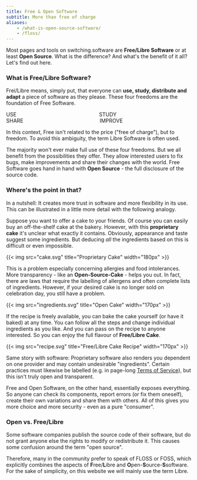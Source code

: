 ```yaml
---
title: Free & Open Software
subtitle: More than free of charge
aliases:
    - /what-is-open-source-software/
    - /floss/
---
```


Most pages and tools on switching.software are **Free/Libre Software** or at least **Open Source**. What is the difference? And what's the benefit of it all? Let's find out here.

### What is Free/Libre Software?

Frei/Libre means, simply put, that everyone can **use, study, distribute and adapt** a piece of software as they please. These four freedoms are the foundation of Free Software.

<p><div class="columns text-center">
    <div class="column col-4 col-ml-auto"><div class="toast toast-success">USE</div></div>
    <div class="column col-4 col-mr-auto"><div class="toast toast-success">STUDY</div></div>
</div>
<div class="columns text-center pt-2">
    <div class="column col-4 col-ml-auto"><div class="toast toast-success">SHARE</div></div>
    <div class="column col-4 col-mr-auto"><div class="toast toast-success">IMPROVE</div></div>
</div></p>

In this context, Free isn't related to the price ("free of charge"), but to freedom. To avoid this ambiguity, the term Libre Software is often used.

The majority won't ever make full use of these four freedoms. But we all benefit from the possibilities they offer. They allow interested users to fix bugs, make improvements and share their changes with the world. Free Software goes hand in hand with **Open Source** - the full disclosure of the source code.

### Where's the point in that?

In a nutshell: It creates more trust in software and more flexibility in its use. This can be illustrated in a little more detail with the following analogy.

Suppose you want to offer a cake to your friends. Of course you can easily buy an off-the-shelf cake at the bakery. However, with this **proprietary cake** it's unclear what exactly it contains. Obviously, appearance and taste suggest some ingredients. But deducing *all* the ingredients based on this is difficult or even impossible.

{{< img src="cake.svg" title="Proprietary Cake" width="180px" >}}

This is a problem especially concerning allergies and food intolerances. More transparency - like an **Open-Source-Cake** - helps you out. In fact, there are laws that require the labelling of allergens and often complete lists of ingredients. However, if your desired cake is no longer sold on celebration day, you still have a problem.

{{< img src="ingredients.svg" title="Open Cake" width="170px"  >}}

If the recipe is freely available, you can bake the cake yourself (or have it baked) at any time. You can follow all the steps and change individual ingredients as you like. And you can pass on the recipe to anyone interested. So you can enjoy the full flavour of **Free/Libre Cake**.

{{< img src="recipe.svg" title="Free/Libre Cake Recipe" width="170px"  >}}

Same story with software: Proprietary software also renders you dependent on one provider and may contain undesirable "ingredients". Certain practices must likewise be labelled (e.g. in page-long [Terms of Service][ToS]), but this isn't truly open and transparent.

Free and Open Software, on the other hand, essentially exposes everything. So anyone can check its components, report errors (or fix them oneself), create their own variations and share them with others. All of this gives you more choice and more security - even as a pure "consumer".

### Open vs. Free/Libre

Some software companies publish the source code of their software, but do not grant anyone else the rights to modify or redistribute it. This causes some confusion around the term "open source".

Therefore, many in the community prefer to speak of FLOSS or FOSS, which explicitly combines the aspects of **F**ree/**L**ibre and **O**pen-**S**ource-**S**software. For the sake of simplicity, on this website we will mainly use the term Libre.

[ToS]: https://en.wikipedia.org/wiki/Terms_of_service